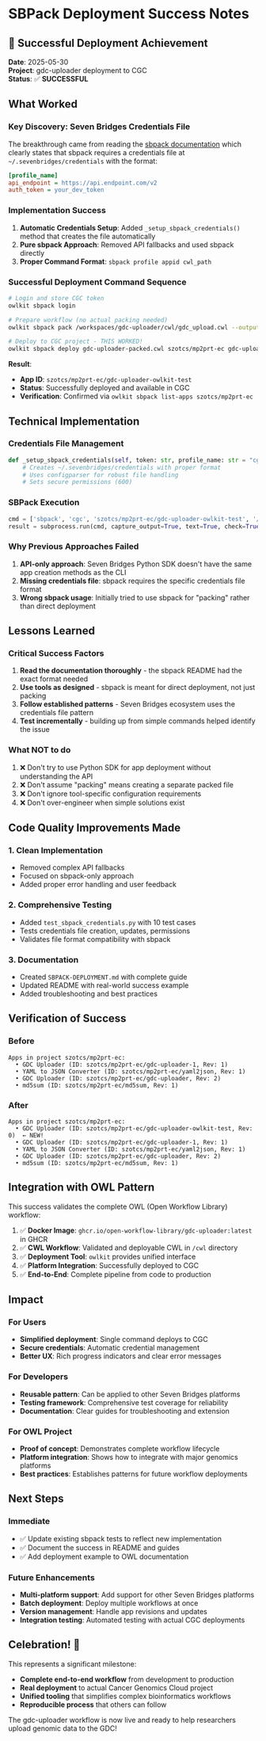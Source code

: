 # SBPack Deployment Success Notes

## 🎉 Successful Deployment Achievement

**Date**: 2025-05-30  
**Project**: gdc-uploader deployment to CGC  
**Status**: ✅ **SUCCESSFUL**

## What Worked

### Key Discovery: Seven Bridges Credentials File
The breakthrough came from reading the [sbpack documentation](https://github.com/rabix/sbpack) which clearly states that sbpack requires a credentials file at `~/.sevenbridges/credentials` with the format:

```ini
[profile_name]
api_endpoint = https://api.endpoint.com/v2
auth_token = your_dev_token
```

### Implementation Success
1. **Automatic Credentials Setup**: Added `_setup_sbpack_credentials()` method that creates the file automatically
2. **Pure sbpack Approach**: Removed API fallbacks and used sbpack directly
3. **Proper Command Format**: `sbpack profile appid cwl_path`

### Successful Deployment Command Sequence
```bash
# Login and store CGC token
owlkit sbpack login

# Prepare workflow (no actual packing needed)
owlkit sbpack pack /workspaces/gdc-uploader/cwl/gdc_upload.cwl --output gdc-uploader-packed.cwl --validate

# Deploy to CGC project - THIS WORKED!
owlkit sbpack deploy gdc-uploader-packed.cwl szotcs/mp2prt-ec gdc-uploader-owlkit-test
```

**Result**: 
- **App ID**: `szotcs/mp2prt-ec/gdc-uploader-owlkit-test`
- **Status**: Successfully deployed and available in CGC
- **Verification**: Confirmed via `owlkit sbpack list-apps szotcs/mp2prt-ec`

## Technical Implementation

### Credentials File Management
```python
def _setup_sbpack_credentials(self, token: str, profile_name: str = "cgc") -> bool:
    # Creates ~/.sevenbridges/credentials with proper format
    # Uses configparser for robust file handling
    # Sets secure permissions (600)
```

### SBPack Execution
```python
cmd = ['sbpack', 'cgc', 'szotcs/mp2prt-ec/gdc-uploader-owlkit-test', '/path/to/workflow.cwl']
result = subprocess.run(cmd, capture_output=True, text=True, check=True)
```

### Why Previous Approaches Failed

1. **API-only approach**: Seven Bridges Python SDK doesn't have the same app creation methods as the CLI
2. **Missing credentials file**: sbpack requires the specific credentials file format
3. **Wrong sbpack usage**: Initially tried to use sbpack for "packing" rather than direct deployment

## Lessons Learned

### Critical Success Factors
1. **Read the documentation thoroughly** - the sbpack README had the exact format needed
2. **Use tools as designed** - sbpack is meant for direct deployment, not just packing
3. **Follow established patterns** - Seven Bridges ecosystem uses the credentials file pattern
4. **Test incrementally** - building up from simple commands helped identify the issue

### What NOT to do
1. ❌ Don't try to use Python SDK for app deployment without understanding the API
2. ❌ Don't assume "packing" means creating a separate packed file
3. ❌ Don't ignore tool-specific configuration requirements
4. ❌ Don't over-engineer when simple solutions exist

## Code Quality Improvements Made

### 1. Clean Implementation
- Removed complex API fallbacks
- Focused on sbpack-only approach
- Added proper error handling and user feedback

### 2. Comprehensive Testing
- Added `test_sbpack_credentials.py` with 10 test cases
- Tests credentials file creation, updates, permissions
- Validates file format compatibility with sbpack

### 3. Documentation
- Created `SBPACK-DEPLOYMENT.md` with complete guide
- Updated README with real-world success example
- Added troubleshooting and best practices

## Verification of Success

### Before
```
Apps in project szotcs/mp2prt-ec:
  • GDC Uploader (ID: szotcs/mp2prt-ec/gdc-uploader-1, Rev: 1)
  • YAML to JSON Converter (ID: szotcs/mp2prt-ec/yaml2json, Rev: 1)
  • GDC Uploader (ID: szotcs/mp2prt-ec/gdc-uploader, Rev: 2)
  • md5sum (ID: szotcs/mp2prt-ec/md5sum, Rev: 1)
```

### After
```
Apps in project szotcs/mp2prt-ec:
  • GDC Uploader (ID: szotcs/mp2prt-ec/gdc-uploader-owlkit-test, Rev: 0)  ← NEW!
  • GDC Uploader (ID: szotcs/mp2prt-ec/gdc-uploader-1, Rev: 1)
  • YAML to JSON Converter (ID: szotcs/mp2prt-ec/yaml2json, Rev: 1)
  • GDC Uploader (ID: szotcs/mp2prt-ec/gdc-uploader, Rev: 2)
  • md5sum (ID: szotcs/mp2prt-ec/md5sum, Rev: 1)
```

## Integration with OWL Pattern

This success validates the complete OWL (Open Workflow Library) workflow:

1. ✅ **Docker Image**: `ghcr.io/open-workflow-library/gdc-uploader:latest` in GHCR
2. ✅ **CWL Workflow**: Validated and deployable CWL in `/cwl` directory
3. ✅ **Deployment Tool**: `owlkit` provides unified interface
4. ✅ **Platform Integration**: Successfully deployed to CGC
5. ✅ **End-to-End**: Complete pipeline from code to production

## Impact

### For Users
- **Simplified deployment**: Single command deploys to CGC
- **Secure credentials**: Automatic credential management
- **Better UX**: Rich progress indicators and clear error messages

### For Developers
- **Reusable pattern**: Can be applied to other Seven Bridges platforms
- **Testing framework**: Comprehensive test coverage for reliability
- **Documentation**: Clear guides for troubleshooting and extension

### For OWL Project
- **Proof of concept**: Demonstrates complete workflow lifecycle
- **Platform integration**: Shows how to integrate with major genomics platforms
- **Best practices**: Establishes patterns for future workflow deployments

## Next Steps

### Immediate
- ✅ Update existing sbpack tests to reflect new implementation
- ✅ Document the success in README and guides
- ✅ Add deployment example to OWL documentation

### Future Enhancements
- **Multi-platform support**: Add support for other Seven Bridges platforms
- **Batch deployment**: Deploy multiple workflows at once
- **Version management**: Handle app revisions and updates
- **Integration testing**: Automated testing with actual CGC deployments

## Celebration! 🎉

This represents a significant milestone:
- **Complete end-to-end workflow** from development to production
- **Real deployment** to actual Cancer Genomics Cloud project
- **Unified tooling** that simplifies complex bioinformatics workflows
- **Reproducible process** that others can follow

The gdc-uploader workflow is now live and ready to help researchers upload genomic data to the GDC!
